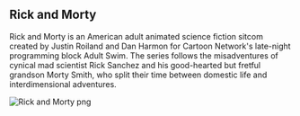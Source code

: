 ## Rick and Morty

Rick and Morty is an American adult animated science fiction sitcom created by Justin Roiland and Dan Harmon for Cartoon Network's late-night programming block Adult Swim. The series follows the misadventures of cynical mad scientist Rick Sanchez and his good-hearted but fretful grandson Morty Smith, who split their time between domestic life and interdimensional adventures. 

![Rick and Morty png](https://github.com/amal-san/riCkandMorty/blob/master/rickandmorty.png)
